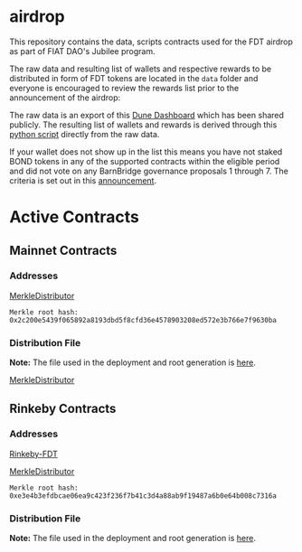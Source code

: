 # airdrop

This repository contains the data, scripts contracts used for the FDT airdrop as part of FIAT DAO's Jubilee program. 

The raw data and resulting list of wallets and respective rewards to be distributed in form of FDT tokens are located in the `data` folder and everyone is encouraged to review the rewards list prior to the announcement of the airdrop:

The raw data is an export of this [Dune Dashboard](https://dune.xyz/Qlab/Fiat-Barnbridge-airdrop) which has been shared publicly. The resulting list of wallets and rewards is derived through this [python script](https://colab.research.google.com/drive/1H3KpUDmAlrLtcG74UKCW6XqLgLEckAnS?usp=sharing) directly from the raw data.

If your wallet does not show up in the list this means you have not staked BOND tokens in any of the supported contracts within the eligible period and did not vote on any BarnBridge governance proposals 1 through 7. The criteria is set out in this [announcement](https://medium.com/fiat-dao/the-fiat-dao-token-jubilee-d724403f6eab).

# Active Contracts

## Mainnet Contracts

### Addresses

[MerkleDistributor](https://etherscan.io/address/0xf9E68acA402bB841084E185E6F89201927F90903)

`Merkle root hash: 0x2c200e5439f065892a8193dbd5f8cfd36e4578903208ed572e3b766e7f9630ba`

### Distribution File
**Note:** The file used in the deployment and root generation is [here](./scripts/airdrop.json).


[MerkleDistributor](https://rinkeby.etherscan.io)

## Rinkeby Contracts

### Addresses

[Rinkeby-FDT](https://rinkeby.etherscan.io/address/0xb9e8d9890b41eb4b21b52353a5d4671f48b9840f)

[MerkleDistributor](https://rinkeby.etherscan.io/address/0x1Afd8c923a5108DeEc72C17565E4550494629c61#code)

`Merkle root hash: 0xe3e4b3efdbcae06ea9c423f236f7b41c3d4a88ab9f19487a6b0e64b008c7316a`

### Distribution File
**Note:** The file used in the deployment and root generation is [here](./scripts/airdrop-test.json).
